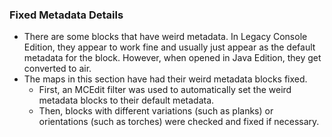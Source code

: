 ### Fixed Metadata Details
- There are some blocks that have weird metadata. In Legacy Console Edition, they appear to work fine and usually just appear as the default metadata for the block. However, when opened in Java Edition, they get converted to air. 
- The maps in this section have had their weird metadata blocks fixed.
  - First, an MCEdit filter was used to automatically set the weird metadata blocks to their default metadata.  
  - Then, blocks with different variations (such as planks) or orientations (such as torches) were checked and fixed if necessary.

